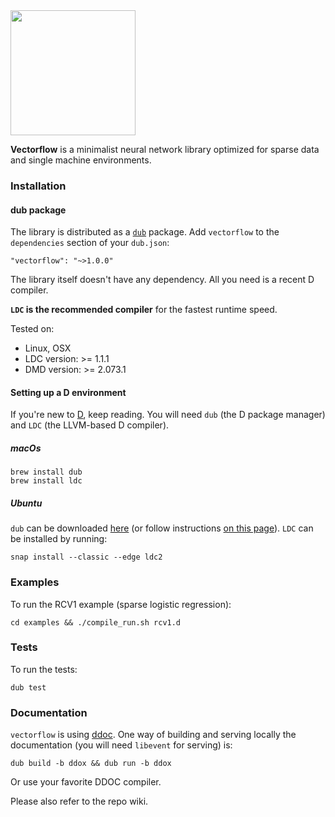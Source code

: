 <img src="http://ae.nflximg.net/vectorflow/vectorflow_logo.png" width="200">

**Vectorflow** is a minimalist neural network library optimized for sparse data and single machine environments.

### Installation

#### dub package
The library is distributed as a [`dub`](https://code.dlang.org/) package. Add `vectorflow` to the `dependencies` section of your `dub.json`:
```
"vectorflow": "~>1.0.0"
```

The library itself doesn't have any dependency. All you need is a recent D compiler.

**`LDC` is the recommended compiler** for the fastest runtime speed. 

Tested on:
- Linux, OSX
- LDC version: >= 1.1.1
- DMD version: >= 2.073.1

#### Setting up a D environment 
If you're new to [D](http://dlang.org/), keep reading. You will need `dub` (the D package manager) and `LDC` (the LLVM-based D compiler).
##### macOs
```
brew install dub
brew install ldc
```
##### Ubuntu
`dub` can be downloaded [here](https://code.dlang.org/download) (or follow instructions [on this page](http://blog.ljdelight.com/installing-dlang-dmd-dub-on-ubuntu/)).
`LDC` can be installed by running:
```
snap install --classic --edge ldc2
```

### Examples
To run the RCV1 example (sparse logistic regression):
```
cd examples && ./compile_run.sh rcv1.d
```

### Tests
To run the tests:
```
dub test
```

### Documentation
`vectorflow` is using [ddoc](https://dlang.org/spec/ddoc.html).
One way of building and serving locally the documentation (you will need `libevent` for serving) is:
```
dub build -b ddox && dub run -b ddox
```
Or use your favorite DDOC compiler.

Please also refer to the repo wiki.
